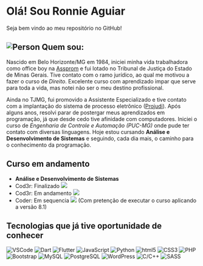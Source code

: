 # Olá! Sou Ronnie Aguiar

Seja bem vindo ao meu repositório no GitHub!

## <img src="https://fonts.gstatic.com/s/i/materialiconsoutlined/account_circle/v17/24px.svg" alt="Person"> Quem sou:
Nascido em Belo Horizonte/MG em 1984, iniciei minha vida trabalhadora como office boy na [Assprom](https://www.assprom.org.br/) e fui lotado no Tribunal de Justiça do Estado de Minas Gerais.
Tive contato com o ramo jurídico, ao qual me motivou a fazer o curso de *Direito*. Excelente curso com aprendizado impar que serve para toda a vida, mas notei não ser o meu destino profissional.

Ainda no TJMG, fui promovido a Assistente Especializado e tive contato com a implantação do sistema de processo eletrônico ([Projudi](https://pt.wikipedia.org/wiki/PROJUDI)).
Após alguns anos, resolvi parar de postergar meus aprendizados em programação, já que desde cedo tive afinidade com computadores. Iniciei o curso de *Engenharia de Controle e Automação (PUC-MG)* onde pude ter contato com diversas linguagens.
Hoje estou cursando **Análise e Desenvolvimento de Sistemas** e seguindo, cada dia mais, o caminho para o conhecimento da programação.

## Curso em andamento
- **Análise e Desenvolvimento de Sistemas**
- Cod3r: Finalizado 
<a href="https://www.cod3r.com.br/courses/javascript-funcional-fundamentos"><img src="https://img.shields.io/badge/JavaScript-F7DF1E?style=flat-square&logo=javascript&logoColor=F7DF1E&label=Fundamento%20de%20Javascript%20funcional"></a>
- Cod3r: Em andamento 
<a href="https://www.cod3r.com.br/courses/aprenda-flutter-dart-e-construa-apps-ios-e-android"><img src="https://img.shields.io/badge/Flutter-02569b?style=flat-square&logo=flutter&logoColor=blue&label=Aprenda%20Flutter%20e%20Dart%20e%20Construa%20APPs%20iOS%20e%20Android"></a>
- Coder: Em sequencia <a href="https://www.cod3r.com.br/courses/php"><img src="https://img.shields.io/badge/PHP-777BB4?style=flat-square&logo=php&logoColor=777BB4&label=PHP 7 Completo - Curso do Desenvolvedor Web 2020"></a>
(Com pretenção de executar o curso aplicando a versão 8.1)


## Tecnologias que já tive oportunidade de conhecer
![VSCode](https://img.shields.io/badge/-VSCode-333333?style=for-the-badge&logo=visualstudiocode&logoColor=007ACC)
![Dart](https://img.shields.io/badge/-Dart-333333?style=for-the-badge&logo=dart&logoColor=0175C2)
![Flutter](https://img.shields.io/badge/-Flutter-333333?style=for-the-badge&logo=flutter&logoColor=02569B)
![JavaScript](https://img.shields.io/badge/-JavaScript-333333?style=for-the-badge&logo=javascript&logoColor=F7DF1E)
![Python](https://img.shields.io/badge/-Python-333333?style=for-the-badge&logo=Python&logoColor=3776AB)
![html5](https://img.shields.io/badge/-HTML5-333333?style=for-the-badge&logo=html5&logoColor=E34F26)
![CSS3](https://img.shields.io/badge/-CSS3-333333?style=for-the-badge&logo=css3&logoColor=1572B6)
![PHP](https://img.shields.io/badge/-PHP-333333?style=for-the-badge&logo=php&logoColor=777BB4)
![Bootstrap](https://img.shields.io/badge/-Bootstrap-333333?style=for-the-badge&logo=bootstrap&logoColor=7952B3)
![MySQL](https://img.shields.io/badge/-MySQL-333333?style=for-the-badge&logo=mysql&logoColor=4479A1)
![PostgreSQL](https://img.shields.io/badge/-PostgreSQL-333333?style=for-the-badge&logo=PostgreSQL&logoColor=4169E1)
![WordPress](https://img.shields.io/badge/-WordPress-333333?style=for-the-badge&logo=WordPress&logoColor=21759B)
![C/C++](https://img.shields.io/badge/-C/C++-333333?style=for-the-badge&logo=cplusplus&logoColor=007396)
![SASS](https://img.shields.io/badge/-SASS-333333?style=for-the-badge&logo=sass&logoColor=CC6699)
